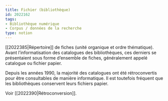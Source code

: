 ```yaml
---
title: Fichier (bibliothèque)
id: 2022162
tags:
- Bibliothèque numérique
- Corpus / données de la recherche
type: notion
---
```


[[2022385|Répertoire]] de fiches (unité organique et ordre thématique). Avant l’informatisation des catalogues des bibliothèques, ces derniers se présentaient sous forme d’ensemble de fiches, généralement appelé catalogue ou fichier papier.

Depuis les années 1990, la majorité des catalogues ont été rétroconvertis pour être consultables de manière informatique. Il est toutefois fréquent que les bibliothèques conservent leurs fichiers papier.

Voir [[2022390|Rétroconversion]].


